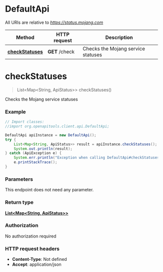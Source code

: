 # DefaultApi

All URIs are relative to *https://status.mojang.com*

Method | HTTP request | Description
------------- | ------------- | -------------
[**checkStatuses**](DefaultApi.md#checkStatuses) | **GET** /check | Checks the Mojang service statuses


<a name="checkStatuses"></a>
# **checkStatuses**
> List&lt;Map&lt;String, ApiStatus&gt;&gt; checkStatuses()

Checks the Mojang service statuses

### Example
```java
// Import classes:
//import org.openapitools.client.api.DefaultApi;

DefaultApi apiInstance = new DefaultApi();
try {
    List<Map<String, ApiStatus>> result = apiInstance.checkStatuses();
    System.out.println(result);
} catch (ApiException e) {
    System.err.println("Exception when calling DefaultApi#checkStatuses");
    e.printStackTrace();
}
```

### Parameters
This endpoint does not need any parameter.

### Return type

[**List&lt;Map&lt;String, ApiStatus&gt;&gt;**](Map.md)

### Authorization

No authorization required

### HTTP request headers

 - **Content-Type**: Not defined
 - **Accept**: application/json

